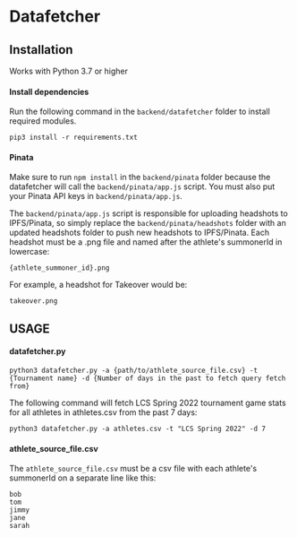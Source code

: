 # Datafetcher

## Installation

Works with Python 3.7 or higher

#### Install dependencies
Run the following command in the `backend/datafetcher` folder to install required modules.
```
pip3 install -r requirements.txt
```

#### Pinata
Make sure to run ```npm install``` in the `backend/pinata` folder because the datafetcher will call the `backend/pinata/app.js` script. You must also put your Pinata API keys in `backend/pinata/app.js`.

The `backend/pinata/app.js` script is responsible for uploading headshots to IPFS/Pinata, so simply replace the `backend/pinata/headshots` folder with an updated headshots folder to push new headshots to IPFS/Pinata. Each headshot must be a .png file and named after the athlete's summonerId in lowercase:

```
{athlete_summoner_id}.png
```

For example, a headshot for Takeover would be:

```
takeover.png
```

## USAGE

#### datafetcher.py
```
python3 datafetcher.py -a {path/to/athlete_source_file.csv} -t {Tournament name} -d {Number of days in the past to fetch query fetch from}
```
The following command will fetch LCS Spring 2022 tournament game stats for all athletes in athletes.csv from the past 7 days:
```
python3 datafetcher.py -a athletes.csv -t "LCS Spring 2022" -d 7
```

#### athlete_source_file.csv

The `athlete_source_file.csv` must be a csv file with each athlete's summonerId on a separate line like this:

```
bob
tom
jimmy
jane
sarah
```
